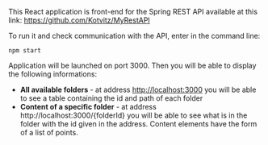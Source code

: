 This React application is front-end for the Spring REST API available at this link: <https://github.com/Kotvitz/MyRestAPI>

To run it and check communication with the API, enter in the command line: 

```
npm start
```

Application will be launched on port 3000. Then you will be able to display the following informations:

- **All available folders** - at address [http://localhost:3000](http://localhost:3000/) you will be able to see a table containing the id and path of each folder
- **Content of a specific folder** - at address http://localhost:3000/{folderId} you will be able to see what is in the folder with the id given in the address. Content elements have the form of a list of points.

